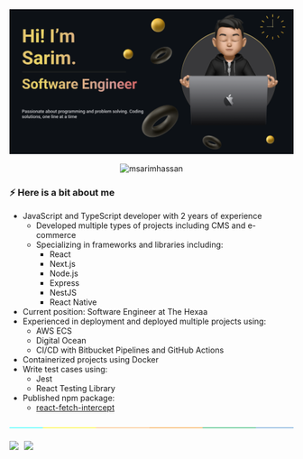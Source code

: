 <div>
  <img src="assets/banner.png" alt="msarimhassan"/>
</div>

<p align="center"> <img src="https://komarev.com/ghpvc/?username=msarimhassan&label=Profile%20views&color=0e75b6&style=flat" alt="msarimhassan" /> </p>


### ⚡️ Here is a bit about me
- JavaScript and TypeScript developer with 2 years of experience
  - Developed multiple types of projects including CMS and e-commerce
  - Specializing in frameworks and libraries including:
    - React
    - Next.js
    - Node.js
    - Express
    - NestJS
    - React Native
- Current position: Software Engineer at The Hexaa
- Experienced in deployment and deployed multiple projects using:
  - AWS ECS
  - Digital Ocean
  - CI/CD with Bitbucket Pipelines and GitHub Actions
- Containerized projects using Docker
- Write test cases using:
  - Jest
  - React Testing Library
- Published npm package:
  - [react-fetch-intercept](https://www.npmjs.com/package/react-fetch-interceptor)

 <img src="assets/separate.jpg" alt="msarimhassan"/>

<div style='display:flex;margin-top:20px'>

<a href="https://www.linkedin.com/in/msarimhassan/" target="_blank" rel="noopener noreferrer">
  <img src="https://img.shields.io/badge/LinkedIn-Sarim%20Hassan-blue?logo=linkedin&logoColor=blue&color=blue" />
</a>

<a href="mailto:msarimdev@gmail.com.com" target="_blank" rel="noopener noreferrer" style='margin-left:10px'>
  <img src="https://img.shields.io/badge/Gmail-Sarim%20Hassan-red?logo=gmail&logoColor=red&color=red" />
</a>

<div>
